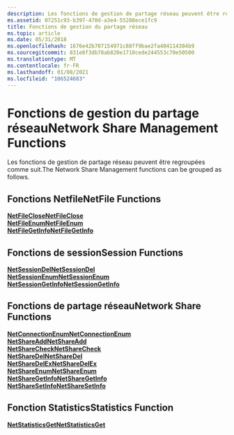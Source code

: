 ```yaml
---
description: Les fonctions de gestion de partage réseau peuvent être regroupées comme suit.
ms.assetid: 07251c93-b397-470d-a3e4-55288ece1fc9
title: Fonctions de gestion du partage réseau
ms.topic: article
ms.date: 05/31/2018
ms.openlocfilehash: 1676e42b707154971c88ff9bae2fa404114384b9
ms.sourcegitcommit: 831e8f3db78ab820e1710cede244553c70e50500
ms.translationtype: MT
ms.contentlocale: fr-FR
ms.lasthandoff: 01/08/2021
ms.locfileid: "106524683"
---
```

# <a name="network-share-management-functions"></a><span data-ttu-id="727cf-103">Fonctions de gestion du partage réseau</span><span class="sxs-lookup"><span data-stu-id="727cf-103">Network Share Management Functions</span></span>

<span data-ttu-id="727cf-104">Les fonctions de gestion de partage réseau peuvent être regroupées comme suit.</span><span class="sxs-lookup"><span data-stu-id="727cf-104">The Network Share Management functions can be grouped as follows.</span></span>

## <a name="netfile-functions"></a><span data-ttu-id="727cf-105">Fonctions Netfile</span><span class="sxs-lookup"><span data-stu-id="727cf-105">NetFile Functions</span></span>

<dl>

[<span data-ttu-id="727cf-106">**NetFileClose**</span><span class="sxs-lookup"><span data-stu-id="727cf-106">**NetFileClose**</span></span>](/windows/desktop/api/Lmshare/nf-lmshare-netfileclose)  
[<span data-ttu-id="727cf-107">**NetFileEnum**</span><span class="sxs-lookup"><span data-stu-id="727cf-107">**NetFileEnum**</span></span>](/windows/desktop/api/Lmshare/nf-lmshare-netfileenum)  
[<span data-ttu-id="727cf-108">**NetFileGetInfo**</span><span class="sxs-lookup"><span data-stu-id="727cf-108">**NetFileGetInfo**</span></span>](/windows/desktop/api/Lmshare/nf-lmshare-netfilegetinfo)  
</dl>

## <a name="session-functions"></a><span data-ttu-id="727cf-109">Fonctions de session</span><span class="sxs-lookup"><span data-stu-id="727cf-109">Session Functions</span></span>

<dl>

[<span data-ttu-id="727cf-110">**NetSessionDel**</span><span class="sxs-lookup"><span data-stu-id="727cf-110">**NetSessionDel**</span></span>](/windows/desktop/api/Lmshare/nf-lmshare-netsessiondel)  
[<span data-ttu-id="727cf-111">**NetSessionEnum**</span><span class="sxs-lookup"><span data-stu-id="727cf-111">**NetSessionEnum**</span></span>](/windows/desktop/api/Lmshare/nf-lmshare-netsessionenum)  
[<span data-ttu-id="727cf-112">**NetSessionGetInfo**</span><span class="sxs-lookup"><span data-stu-id="727cf-112">**NetSessionGetInfo**</span></span>](/windows/desktop/api/Lmshare/nf-lmshare-netsessiongetinfo)  
</dl>

## <a name="network-share-functions"></a><span data-ttu-id="727cf-113">Fonctions de partage réseau</span><span class="sxs-lookup"><span data-stu-id="727cf-113">Network Share Functions</span></span>

<dl>

[<span data-ttu-id="727cf-114">**NetConnectionEnum**</span><span class="sxs-lookup"><span data-stu-id="727cf-114">**NetConnectionEnum**</span></span>](/windows/desktop/api/Lmshare/nf-lmshare-netconnectionenum)  
[<span data-ttu-id="727cf-115">**NetShareAdd**</span><span class="sxs-lookup"><span data-stu-id="727cf-115">**NetShareAdd**</span></span>](/windows/desktop/api/Lmshare/nf-lmshare-netshareadd)  
[<span data-ttu-id="727cf-116">**NetShareCheck**</span><span class="sxs-lookup"><span data-stu-id="727cf-116">**NetShareCheck**</span></span>](/windows/desktop/api/Lmshare/nf-lmshare-netsharecheck)  
[<span data-ttu-id="727cf-117">**NetShareDel**</span><span class="sxs-lookup"><span data-stu-id="727cf-117">**NetShareDel**</span></span>](/windows/desktop/api/Lmshare/nf-lmshare-netsharedel)  
[<span data-ttu-id="727cf-118">**NetShareDelEx**</span><span class="sxs-lookup"><span data-stu-id="727cf-118">**NetShareDelEx**</span></span>](/windows/desktop/api/Lmshare/nf-lmshare-netsharedelex)  
[<span data-ttu-id="727cf-119">**NetShareEnum**</span><span class="sxs-lookup"><span data-stu-id="727cf-119">**NetShareEnum**</span></span>](/windows/desktop/api/Lmshare/nf-lmshare-netshareenum)  
[<span data-ttu-id="727cf-120">**NetShareGetInfo**</span><span class="sxs-lookup"><span data-stu-id="727cf-120">**NetShareGetInfo**</span></span>](/windows/desktop/api/Lmshare/nf-lmshare-netsharegetinfo)  
[<span data-ttu-id="727cf-121">**NetShareSetInfo**</span><span class="sxs-lookup"><span data-stu-id="727cf-121">**NetShareSetInfo**</span></span>](/windows/desktop/api/Lmshare/nf-lmshare-netsharesetinfo)  
</dl>

## <a name="statistics-function"></a><span data-ttu-id="727cf-122">Fonction Statistics</span><span class="sxs-lookup"><span data-stu-id="727cf-122">Statistics Function</span></span>

<dl>

[<span data-ttu-id="727cf-123">**NetStatisticsGet**</span><span class="sxs-lookup"><span data-stu-id="727cf-123">**NetStatisticsGet**</span></span>](/windows/desktop/api/Lmstats/nf-lmstats-netstatisticsget)  
</dl>

 

 



